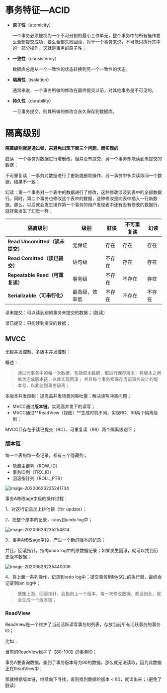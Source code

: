# 事务特征—ACID

- **原子性**（atomicity）
  
  一个事务必须被视为一个不可分割的最小工作单元，整个事务中的所有操作要么全部提交成功，要么全部失败回滚，对于一个事务来说，不可能只执行其中的一部分操作，这就是事务的原子性；

- **一致性**（consistency）
  
  数据库总是从一个一致性的状态转换到另一个一致性的状态。

- **隔离性**（isolation）
  
  通常来说，一个事务所做的修改在最终提交以前，对其他事务是不可见的。

- **持久性**（durability）
  
  一旦事务提交，则其所做的修改会永久保存到数据库。

# 隔离级别

**隔离级别就是通过锁，来避免出现下面三个问题，而实现的**

脏读：一个事务对数据进行增删改，但并没有提交，另一个事务却能读到未提交的数据；

不可重复读：一事务对数据进行了更新或删除操作，另一事务中多次读取同一个数据，结果不一致；

幻读：第一个事务对一个表中的数据进行了修改，这种修改涉及到表中的全部数据行。同时，第二个事务也修改这个表中的数据，这种修改是向表中插入一行新数据。那么，以后就会发生操作第一个事务的用户发现表中还有没有修改的数据行，就好象发生了幻觉一样；

| 隔离级别                      | 级别      | 脏读  | 不可重复读 | 幻读  |
| ------------------------- | ------- | --- | ----- | --- |
| **Read Uncomitted（读未提交）** | 无保证     | 存在  | 存在    | 存在  |
| **Read Comitted（读已提交）**   | 语句级     | 不存在 | 存在    | 存在  |
| **Repeatable Read（可重复读）** | 事务级     | 不存在 | 不存在   | 存在  |
| **Serializable（可串行化）**    | 最高级，效率低 | 不存在 | 不存在   | 不存在 |

读未提交：可以读到别的事务未提交的数据；（脏读）

读已提交：只能读到提交的数据；

## MVCC

无锁并发控制、多版本并发控制：

概述：

> 通过为事务中的每一次数据，包括原本数据，都进行保存版本，将版本之间依次连成版本链，以此实现回滚；
> 并且每个事务都保存当前事务设计的版本号，以此达到事务隔离；

多版本并发控制：提高高并发场景的吞吐量；解决读写冲突问题；

- MVCC通过**版本链**，实现高并发下的读写；
- MVCC通过**ReadView（视图）**生成时机不同，实现RC、RR两个隔离级别；

MVCC只存在于读已提交（RC）、可重复读（RR）两个隔离级别下；

### 版本链

每一个表的每一条记录，都有三个隐藏列；

- 隐藏主键列（ROW_ID）
- 事务ID列（TRX_ID）
- 回滚指针列（ROLL_PTR）

![image-20200626235241734](../.images/image-20200626235241734.png)

事务A修改age字段的操作过程：

1、对这行记录加上排他锁（for update）；

2、把整个原本的记录，copy到undo log中；

![image-20200626235254814](../.images/image-20200626235254814.png)

3、事务A修改age字段，产生一个新的版本的记录；

并且，回滚指针，指向undo log中的原数据记录；如果发生回滚，就可以找到历史版本数据；

![image-20200626235440006](../.images/image-20200626235440006.png)

4、将上面一系列操作，记录到redo log中；提交事务到MySQL的执行器，最终会记录到bin log中；

> 就像上面，回滚指针，会指向上一个版本，每一次修改数据，都会如此，就会生成一个版本链；

### ReadView

ReadView是一个维护了当前活跃读写事务的列表，存放当前所有活跃事务的事务ID；

比如：

当前的ReadView维护了【80-100】的事务ID；

事务A要查询数据，查到了事务版本号为90的数据，那么就无法读取，因为此数据正在ReadView中；

那就根据版本链，继续向下寻找，直到找到数据的版本 < 80，就读出来；（避免了脏读）
